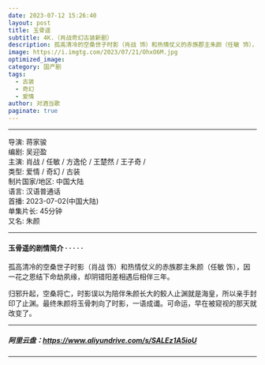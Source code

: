 ```yaml
---
date: 2023-07-12 15:26:40
layout: post
title: 玉骨遥
subtitle: 4K.（肖战奇幻古装新剧）
description: 孤高清冷的空桑世子时影（肖战 饰）和热情仗义的赤族郡主朱颜（任敏 饰），因一花之恩结下命劫夙缘，却阴错阳差相遇后相伴三年...
image: https://i.imgtg.com/2023/07/21/OhxO6M.jpg
optimized_image: 
category: 国产剧
tags:
  - 古装
  - 奇幻
  - 爱情
author: 对酒当歌
paginate: true
---
```


---

导演: 蒋家骏  
编剧: 吴迎盈  
主演: 肖战 / 任敏 / 方逸伦 / 王楚然 / 王子奇 /  
类型: 爱情 / 奇幻 / 古装  
制片国家/地区: 中国大陆  
语言: 汉语普通话  
首播: 2023-07-02(中国大陆)  
单集片长: 45分钟  
又名: 朱颜  

---

#### 玉骨遥的剧情简介 · · · · ·

孤高清冷的空桑世子时影（肖战 饰）和热情仗义的赤族郡主朱颜（任敏 饰），因一花之恩结下命劫夙缘，却阴错阳差相遇后相伴三年。

归邪升起，空桑将亡，时影误以为陪伴朱颜长大的鲛人止渊就是海皇，所以亲手封印了止渊。最终朱颜将玉骨刺向了时影，一语成谶。可命运，早在被窥视的那天就改变了。

---

##### 阿里云盘：<https://www.aliyundrive.com/s/SALEz1A5ioU>

---
